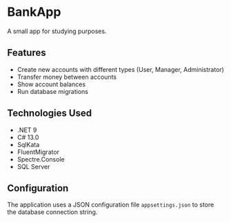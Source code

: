 # BankApp

A small app for studying purposes.

## Features

- Create new accounts with different types (User, Manager, Administrator)
- Transfer money between accounts
- Show account balances
- Run database migrations

## Technologies Used

- .NET 9
- C# 13.0
- SqlKata
- FluentMigrator
- Spectre.Console
- SQL Server

## Configuration

The application uses a JSON configuration file `appsettings.json` to store the database connection string.
